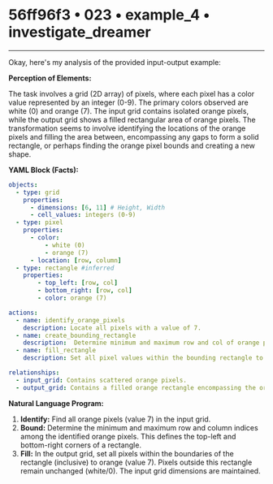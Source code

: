 # 56ff96f3 • 023 • example_4 • investigate_dreamer

---
Okay, here's my analysis of the provided input-output example:

**Perception of Elements:**

The task involves a grid (2D array) of pixels, where each pixel has a color value represented by an integer (0-9). The primary colors observed are white (0) and orange (7). The input grid contains isolated orange pixels, while the output grid shows a filled rectangular area of orange pixels. The transformation seems to involve identifying the locations of the orange pixels and filling the area between, encompassing any gaps to form a solid rectangle, or perhaps finding the orange pixel bounds and creating a new shape.

**YAML Block (Facts):**



```yaml
objects:
  - type: grid
    properties:
      - dimensions: [6, 11] # Height, Width
      - cell_values: integers (0-9)
  - type: pixel
    properties:
      - color:
          - white (0)
          - orange (7)
      - location: [row, column]
  - type: rectangle #inferred
    properties:
        - top_left: [row, col]
        - bottom_right: [row, col]
        - color: orange (7)

actions:
  - name: identify_orange_pixels
    description: Locate all pixels with a value of 7.
  - name: create_bounding_rectangle
    description:  Determine minimum and maximum row and col of orange pixels, form a rectangle defined by opposite corners.
  - name: fill_rectangle
    description: Set all pixel values within the bounding rectangle to 7.

relationships:
  - input_grid: Contains scattered orange pixels.
  - output_grid: Contains a filled orange rectangle encompassing the original orange pixels.
```



**Natural Language Program:**

1.  **Identify:** Find all orange pixels (value 7) in the input grid.
2.  **Bound:** Determine the minimum and maximum row and column indices among the identified orange pixels. This defines the top-left and bottom-right corners of a rectangle.
3.  **Fill:** In the output grid, set all pixels within the boundaries of the rectangle (inclusive) to orange (value 7). Pixels outside this rectangle remain unchanged (white/0). The input grid dimensions are maintained.

